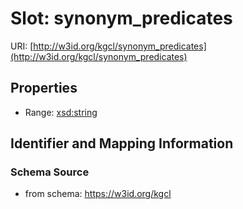 # Slot: synonym_predicates

URI: [http://w3id.org/kgcl/synonym_predicates](http://w3id.org/kgcl/synonym_predicates)



<!-- no inheritance hierarchy -->


## Properties

 * Range: [xsd:string](xsd:string)



## Identifier and Mapping Information







### Schema Source


* from schema: https://w3id.org/kgcl



